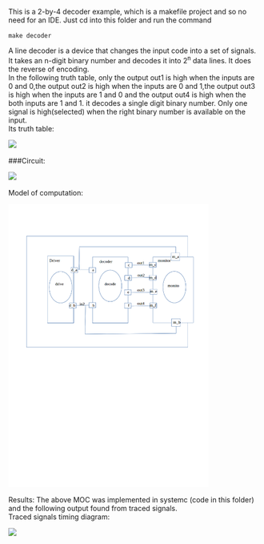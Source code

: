 This is a 2-by-4 decoder example, which is a makefile project and so no need for an IDE. 
Just cd into this folder and run the command 

    make decoder


A line decoder is a device that changes the input code into a set of signals.<br>
It takes an n-digit binary number and decodes it into 2<sup>n</sup> data lines.
It does the reverse of encoding. <br>
In the following truth table, only the output out1 is high when the inputs are 0 and 0,the output out2 is high when the inputs are 0 and 1,the output out3 is high when the inputs are 1 and 0 and the output out4 is high when the both inputs are 1 and 1. it decodes a single digit binary number.
Only one signal is high(selected) when the right binary number is available on the input. <br>
Its truth table: 
<p align="left">
  <img src="2by4decoder_truth_table.png" width="250"/>
</p>

###Circuit:
<p align="left">
  <img src="2by4_decoder_circuit.png" width="200"/>
</p>

Model of computation:
<p align="left">
  <img src="MOC.png" width="400"/>
</p>
Results:
The above MOC was implemented in systemc (code in this folder) and the following output found from traced signals.<br>
Traced signals timing diagram:
<p align="left">
  <img src="timing_diagram.vcd" width="400"/>
<p>


